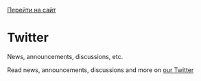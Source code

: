 [Перейти на сайт](https://ru.hexlet.io)

# Twitter

News, announcements, discussions, etc.

Read news, announcements, discussions and more on [our Twitter](https://twitter.com/hexlet_io)
